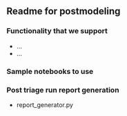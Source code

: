 ## Readme for postmodeling

### Functionality that we support
 - ...
 - ...


### Sample notebooks to use


### Post triage run report generation
- report_generator.py
